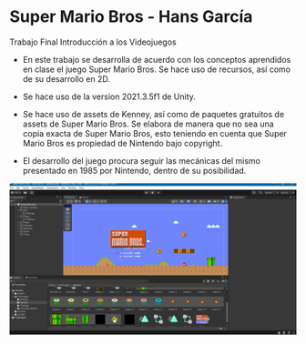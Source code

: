 # Super Mario Bros - Hans García
 Trabajo Final Introducción a los Videojuegos

- En este trabajo se desarrolla de acuerdo con los conceptos aprendidos en clase el juego Super Mario Bros. Se hace uso de recursos, así como de su desarrollo en 2D.

- Se hace uso de la version 2021.3.5f1 de Unity.

- Se hace uso de assets de Kenney, así como de paquetes gratuitos de assets de Super Mario Bros. Se elabora de manera que no sea una copia exacta de Super Mario Bros, esto teniendo en cuenta que Super Mario Bros es propiedad de Nintendo bajo copyright.

- El desarrollo del juego procura seguir las mecánicas del mismo presentado en 1985 por Nintendo, dentro de su posibilidad.

[![Muestra de Super Mario Bros en entorno Unity](https://github.com/HansGV1/Super-Mario-Bros---Hans-Garcia/blob/Super-Marrio-Bros/Im%C3%A1gen%20Videojuego.png "Muestra de Super Mario Bros en entorno Unity")](https://github.com/HansGV1/Super-Mario-Bros---Hans-Garcia/blob/Super-Marrio-Bros/Im%C3%A1gen%20Videojuego.png "Muestra de Super Mario Bros en entorno Unity")
